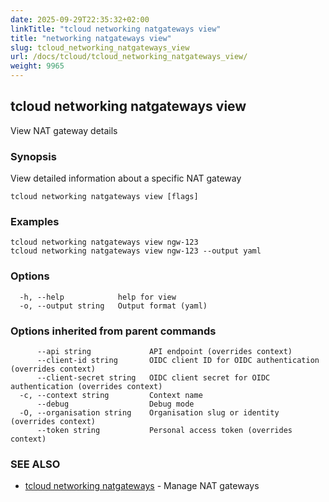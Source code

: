 ```yaml
---
date: 2025-09-29T22:35:32+02:00
linkTitle: "tcloud networking natgateways view"
title: "networking natgateways view"
slug: tcloud_networking_natgateways_view
url: /docs/tcloud/tcloud_networking_natgateways_view/
weight: 9965
---
```

## tcloud networking natgateways view

View NAT gateway details

### Synopsis

View detailed information about a specific NAT gateway

```
tcloud networking natgateways view [flags]
```

### Examples

```
tcloud networking natgateways view ngw-123
tcloud networking natgateways view ngw-123 --output yaml
```

### Options

```
  -h, --help            help for view
  -o, --output string   Output format (yaml)
```

### Options inherited from parent commands

```
      --api string             API endpoint (overrides context)
      --client-id string       OIDC client ID for OIDC authentication (overrides context)
      --client-secret string   OIDC client secret for OIDC authentication (overrides context)
  -c, --context string         Context name
      --debug                  Debug mode
  -O, --organisation string    Organisation slug or identity (overrides context)
      --token string           Personal access token (overrides context)
```

### SEE ALSO

* [tcloud networking natgateways](/docs/tcloud/tcloud_networking_natgateways/)	 - Manage NAT gateways


